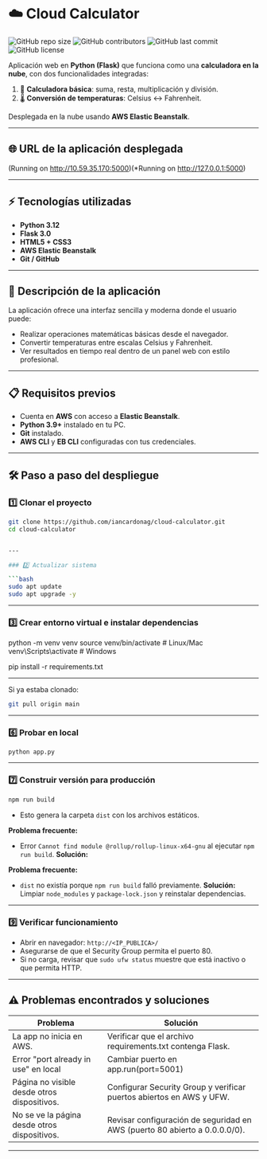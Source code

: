 # ☁️ Cloud Calculator

![GitHub repo size](https://img.shields.io/github/repo-size/TU_USUARIO/cloud-calculator?style=flat-square)
![GitHub contributors](https://img.shields.io/github/contributors/TU_USUARIO/cloud-calculator?style=flat-square)
![GitHub last commit](https://img.shields.io/github/last-commit/TU_USUARIO/cloud-calculator?style=flat-square)
![GitHub license](https://img.shields.io/github/license/TU_USUARIO/cloud-calculator?style=flat-square)

Aplicación web en **Python (Flask)** que funciona como una **calculadora en la nube**, con dos funcionalidades integradas:

1. 🔢 **Calculadora básica**: suma, resta, multiplicación y división.  
2. 🌡️ **Conversión de temperaturas**: Celsius ↔ Fahrenheit.  

Desplegada en la nube usando **AWS Elastic Beanstalk**.

---

## 🌐 URL de la aplicación desplegada
(Running on http://10.59.35.170:5000)(*Running on http://127.0.0.1:5000)

---

## ⚡ Tecnologías utilizadas

* **Python 3.12**
* **Flask 3.0**
* **HTML5 + CSS3**
* **AWS Elastic Beanstalk**
* **Git / GitHub**

---

## 📝 Descripción de la aplicación

La aplicación ofrece una interfaz sencilla y moderna donde el usuario puede:

- Realizar operaciones matemáticas básicas desde el navegador.
- Convertir temperaturas entre escalas Celsius y Fahrenheit.
- Ver resultados en tiempo real dentro de un panel web con estilo profesional.

---

## 📋 Requisitos previos

- Cuenta en **AWS** con acceso a **Elastic Beanstalk**.  
- **Python 3.9+** instalado en tu PC.  
- **Git** instalado.  
- **AWS CLI** y **EB CLI** configuradas con tus credenciales.  

---

## 🛠 Paso a paso del despliegue

### 1️⃣ Clonar el proyecto

```bash
git clone https://github.com/iancardonag/cloud-calculator.git
cd cloud-calculator


---

### 2️⃣ Actualizar sistema

```bash
sudo apt update
sudo apt upgrade -y
```

---

### 3️⃣ Crear entorno virtual e instalar dependencias
python -m venv venv
source venv/bin/activate    # Linux/Mac
venv\Scripts\activate       # Windows

pip install -r requirements.txt


---


Si ya estaba clonado:

```bash
git pull origin main
```

---

### 6️⃣ Probar en local

```
python app.py
```

---

### 7️⃣ Construir versión para producción

```bash
npm run build
```

* Esto genera la carpeta `dist` con los archivos estáticos.

**Problema frecuente:**

* Error `Cannot find module @rollup/rollup-linux-x64-gnu` al ejecutar `npm run build`.
  **Solución:**

**Problema frecuente:**

* `dist` no existía porque `npm run build` falló previamente.
  **Solución:** Limpiar `node_modules` y `package-lock.json` y reinstalar dependencias.

---

### 9️⃣ Verificar funcionamiento

* Abrir en navegador: `http://<IP_PUBLICA>/`
* Asegurarse de que el Security Group permita el puerto 80.
* Si no carga, revisar que `sudo ufw status` muestre que está inactivo o que permita HTTP.

---

## ⚠ Problemas encontrados y soluciones

| Problema                                         | Solución                                                                       |
| ------------------------------------------------ | ------------------------------------------------------------------------------ |
| La app no inicia en AWS. | Verificar que el archivo requirements.txt contenga Flask.    |
| Error "port already in use" en local | Cambiar puerto en app.run(port=5001) |
| Página no visible desde otros dispositivos.       | Configurar Security Group y verificar puertos abiertos en AWS y UFW.           |
| No se ve la página desde otros dispositivos.  | Revisar configuración de seguridad en AWS (puerto 80 abierto a 0.0.0.0/0). |

---

